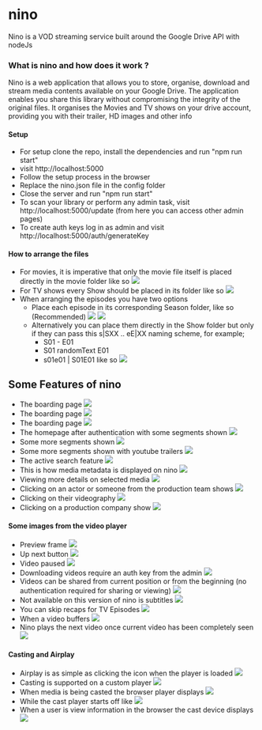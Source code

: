 # nino
Nino is a VOD streaming service built around the Google Drive API with nodeJs

### What is nino and how does it work ?
Nino is a web application that allows you to store, organise, download and stream media contents available on your Google Drive.
The application enables you share this library without compromising the integrity of the original files.
It organises the Movies and TV shows on your drive account, providing you with their trailer, HD images and other info

#### Setup
* For setup clone the repo, install the dependencies and run "npm run start"
* visit http://localhost:5000
* Follow the setup process in the browser
* Replace the nino.json file in the config folder
* Close the server and run "npm run start" 
* To scan your library or perform any admin task, visit http://localhost:5000/update (from here you can access other admin pages)
* To create auth keys log in as admin and visit http://localhost:5000/auth/generateKey

#### How to arrange the files
* For movies, it is imperative that only the movie file itself is placed directly in the movie folder like so ![](art/22.png)
* For TV shows every Show should be placed in its folder like so ![](art/24.png)
* When arranging the episodes you have two options
    * Place each episode in its corresponding Season folder, like so (Recommended) ![](art/25.png) ![](art/26.png)
    * Alternatively you can place them directly in the Show folder but only if they can pass this s|SXX .. eE|XX naming scheme, for example;
        * S01 - E01
        * S01 randomText E01  
        * s01e01 | S01E01
    like so ![](art/23.png)


## Some Features of nino
* The boarding page ![](art/1.png)
* The boarding page ![](art/2.png)
* The boarding page ![](art/3.png)
* The homepage after authentication with some segments shown ![](art/4.png)
* Some more segments shown ![](art/6.png)
* Some more segments shown with youtube trailers ![](art/16.png)
* The active search feature ![](art/5.png)
* This is how media metadata is displayed on nino  ![](art/7.png)
* Viewing more details on selected media ![](art/8.png)
* Clicking on an actor or someone from the production team shows ![](art/9.png)
* Clicking on their videography ![](art/10.png)
* Clicking on a production company show ![](art/17.png)

#### Some images from the video player
* Preview frame ![](art/21.png)
* Up next button ![](art/11.png)
* Video paused ![](art/12.png)
* Downloading videos require an auth key from the admin ![](art/13.png)
* Videos can be shared from current position or from the beginning (no authentication required for sharing or viewing) ![](art/14.png)
* Not available on this version of nino is subtitles ![](art/15.png)
* You can skip recaps for TV Episodes ![](art/18.png)
* When a video buffers ![](art/19.png)
* Nino plays the next video once current video has been completely seen ![](art/20.png)

#### Casting and Airplay
* Airplay is as simple as clicking the icon when the player is loaded ![](art/27.png)
* Casting is supported on a custom player ![](art/28.png)
* When media is being casted the browser player displays ![](art/29.png)
* While the cast player starts off like ![](art/31.png)
* When a user is view information in the browser the cast device displays ![](art/30.png)


